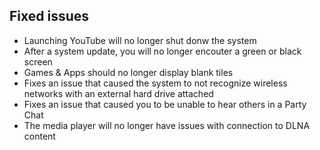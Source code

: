 ## Fixed issues
- Launching YouTube will no longer shut donw the system
- After a system update, you will no longer encouter a green or black screen
- Games & Apps should no longer display blank tiles
- Fixes an issue that caused the system to not recognize wireless networks with an external hard drive attached
- Fixes an issue that caused you to be unable to hear others in a Party Chat
- The media player will no longer have issues with connection to DLNA content